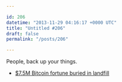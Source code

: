 ```yaml
---

id: 206
datetime: "2013-11-29 04:16:17 +0000 UTC"
title: "Untitled #206"
draft: false
permalink: "/posts/206"

---
```


People, back up your things. 

 
 * [$7.5M Bitcoin fortune buried in landfill](http://www.usatoday.com/story/news/world/2013/11/28/newser-bitcoin-landfill/3775271/)


